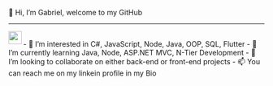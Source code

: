 👋 Hi, I’m Gabriel, welcome to my GitHub

<hr />
  <a href="mailto:aquino.coding@gmail.com">
    <img align="left" width="26px" src="http://cdn.jsdelivr.net/npm/simple-icons@v3/icons/gmail.svg" />
  </a>
 <br/>
- 👀 I’m interested in C#, JavaScript, Node, Java, OOP, SQL, Flutter
- 🌱 I’m currently learning Java, Node, ASP.NET MVC, N-Tier Development
- 💞️ I’m looking to collaborate on either back-end or front-end projects
- 📫 You can reach me on my linkein profile in my Bio

<!---
gabriel-aquino-jr/gabriel-aquino-jr is a ✨ special ✨ repository because its `README.md` (this file) appears on your GitHub profile.
You can click the Preview link to take a look at your changes.
--->
